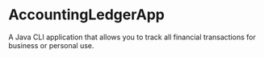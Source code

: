 # AccountingLedgerApp
A Java CLI application that allows you to track all financial transactions for business or personal use.
